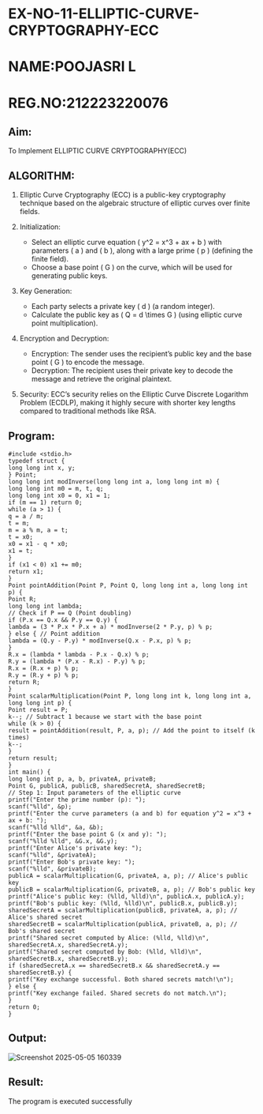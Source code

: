 # EX-NO-11-ELLIPTIC-CURVE-CRYPTOGRAPHY-ECC
# NAME:POOJASRI L
# REG.NO:212223220076

## Aim:
To Implement ELLIPTIC CURVE CRYPTOGRAPHY(ECC)


## ALGORITHM:

1. Elliptic Curve Cryptography (ECC) is a public-key cryptography technique based on the algebraic structure of elliptic curves over finite fields.

2. Initialization:
   - Select an elliptic curve equation \( y^2 = x^3 + ax + b \) with parameters \( a \) and \( b \), along with a large prime \( p \) (defining the finite field).
   - Choose a base point \( G \) on the curve, which will be used for generating public keys.

3. Key Generation:
   - Each party selects a private key \( d \) (a random integer).
   - Calculate the public key as \( Q = d \times G \) (using elliptic curve point multiplication).

4. Encryption and Decryption:
   - Encryption: The sender uses the recipient’s public key and the base point \( G \) to encode the message.
   - Decryption: The recipient uses their private key to decode the message and retrieve the original plaintext.

5. Security: ECC’s security relies on the Elliptic Curve Discrete Logarithm Problem (ECDLP), making it highly secure with shorter key lengths compared to traditional methods like RSA.

## Program:
```
#include <stdio.h>
typedef struct {
long long int x, y;
} Point;
long long int modInverse(long long int a, long long int m) {
long long int m0 = m, t, q;
long long int x0 = 0, x1 = 1;
if (m == 1) return 0;
while (a > 1) {
q = a / m;
t = m;
m = a % m, a = t;
t = x0;
x0 = x1 - q * x0;
x1 = t;
}
if (x1 < 0) x1 += m0;
return x1;
}
Point pointAddition(Point P, Point Q, long long int a, long long int p) {
Point R;
long long int lambda;
// Check if P == Q (Point doubling)
if (P.x == Q.x && P.y == Q.y) {
lambda = (3 * P.x * P.x + a) * modInverse(2 * P.y, p) % p;
} else { // Point addition
lambda = (Q.y - P.y) * modInverse(Q.x - P.x, p) % p;
}
R.x = (lambda * lambda - P.x - Q.x) % p;
R.y = (lambda * (P.x - R.x) - P.y) % p;
R.x = (R.x + p) % p;
R.y = (R.y + p) % p;
return R;
}
Point scalarMultiplication(Point P, long long int k, long long int a, long long int p) {
Point result = P;
k--; // Subtract 1 because we start with the base point
while (k > 0) {
result = pointAddition(result, P, a, p); // Add the point to itself (k times)
k--;
}
return result;
}
int main() {
long long int p, a, b, privateA, privateB;
Point G, publicA, publicB, sharedSecretA, sharedSecretB;
// Step 1: Input parameters of the elliptic curve
printf("Enter the prime number (p): ");
scanf("%lld", &p);
printf("Enter the curve parameters (a and b) for equation y^2 = x^3 + ax + b: ");
scanf("%lld %lld", &a, &b);
printf("Enter the base point G (x and y): ");
scanf("%lld %lld", &G.x, &G.y);
printf("Enter Alice's private key: ");
scanf("%lld", &privateA);
printf("Enter Bob's private key: ");
scanf("%lld", &privateB);
publicA = scalarMultiplication(G, privateA, a, p); // Alice's public key
publicB = scalarMultiplication(G, privateB, a, p); // Bob's public key
printf("Alice's public key: (%lld, %lld)\n", publicA.x, publicA.y);
printf("Bob's public key: (%lld, %lld)\n", publicB.x, publicB.y);
sharedSecretA = scalarMultiplication(publicB, privateA, a, p); // Alice's shared secret
sharedSecretB = scalarMultiplication(publicA, privateB, a, p); // Bob's shared secret
printf("Shared secret computed by Alice: (%lld, %lld)\n", sharedSecretA.x, sharedSecretA.y);
printf("Shared secret computed by Bob: (%lld, %lld)\n", sharedSecretB.x, sharedSecretB.y);
if (sharedSecretA.x == sharedSecretB.x && sharedSecretA.y == sharedSecretB.y) {
printf("Key exchange successful. Both shared secrets match!\n");
} else {
printf("Key exchange failed. Shared secrets do not match.\n");
}
return 0;
}
```


## Output:
![Screenshot 2025-05-05 160339](https://github.com/user-attachments/assets/3217e477-0c68-4a66-9d9c-729625a7bd6f)



## Result:
The program is executed successfully

